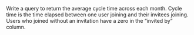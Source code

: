 Write a query to return the average cycle time across each month. Cycle time is the time elapsed between one user joining and their invitees joining. Users who joined without an invitation have a zero in the “invited by” column.
